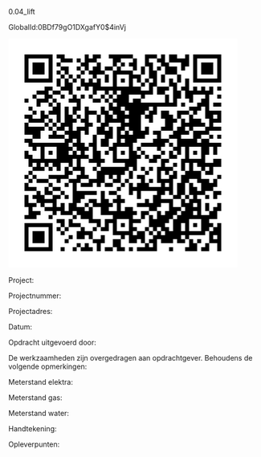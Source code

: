0.04_lift

GlobalId:0BDf79gO1DXgafY0$4inVj

![picture](https://github.com/C-Claus/Data-Files/blob/master/QR_codes/KDV/0.04_lift.png)

Project:

Projectnummer:

Projectadres:

Datum:

Opdracht uitgevoerd door:

De werkzaamheden zijn overgedragen aan opdrachtgever. Behoudens de volgende opmerkingen:

Meterstand elektra:

Meterstand gas:

Meterstand water:

Handtekening:

Opleverpunten:
